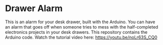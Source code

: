# Drawer Alarm
This is an alarm for your desk drawer, built with the Arduino. You can have an alarm that goes off when someone tries to mess with the half-completed electronics projects in your desk drawers. This repository contains the Arduino code.
Watch the tutorial video here: https://youtu.be/noLr63S_CQ0
